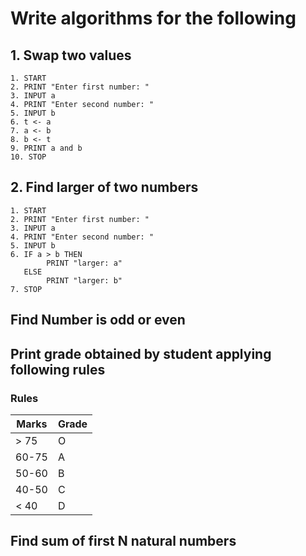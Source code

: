 # Write algorithms for the following

## 1. Swap two values
```
1. START
2. PRINT "Enter first number: "
3. INPUT a
4. PRINT "Enter second number: "
5. INPUT b
6. t <- a
7. a <- b
8. b <- t
9. PRINT a and b
10. STOP
```


## 2. Find larger of two numbers
```
1. START
2. PRINT "Enter first number: "
3. INPUT a
4. PRINT "Enter second number: "
5. INPUT b
6. IF a > b THEN
        PRINT "larger: a"
   ELSE
        PRINT "larger: b" 
7. STOP
```

## Find Number is odd or even

## Print grade obtained by student applying following rules
### Rules
| Marks | Grade |
| --- | --- |
|  > 75 | O |
| 60-75 | A |
| 50-60 | B |
| 40-50 | C |
|  < 40 | D |

## Find sum of first N natural numbers